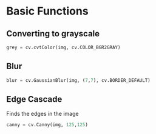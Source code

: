 # Basic Functions 

## Converting to grayscale
```Python
grey = cv.cvtColor(img, cv.COLOR_BGR2GRAY)
```

## Blur
```Python 
blur = cv.GaussianBlur(img, (7,7), cv.BORDER_DEFAULT)
```

## Edge Cascade
Finds the edges in the image
```Python
canny = cv.Canny(img, 125,125)
```